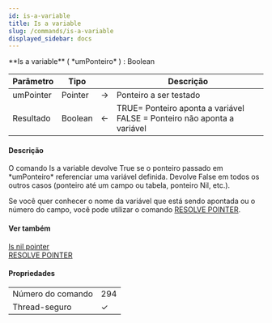 ```yaml
---
id: is-a-variable
title: Is a variable
slug: /commands/is-a-variable
displayed_sidebar: docs
---
```


<!--REF #_command_.Is a variable.Syntax-->**Is a variable** ( *umPonteiro* ) : Boolean<!-- END REF-->
<!--REF #_command_.Is a variable.Params-->
| Parâmetro | Tipo |  | Descrição |
| --- | --- | --- | --- |
| umPointer | Pointer | &#8594;  | Ponteiro a ser testado |
| Resultado | Boolean | &#8592; | TRUE= Ponteiro aponta a variável FALSE = Ponteiro não aponta a variável |

<!-- END REF-->

#### Descrição 

<!--REF #_command_.Is a variable.Summary-->O comando Is a variable devolve True se o ponteiro passado em *umPonteiro* referenciar uma variável definida.<!-- END REF--> Devolve False em todos os outros casos (ponteiro até um campo ou tabela, ponteiro Nil, etc.). 

 Se você quer conhecer o nome da variável que está sendo apontada ou o número do campo, você pode utilizar o comando [RESOLVE POINTER](resolve-pointer.md). 

#### Ver também 

[Is nil pointer](is-nil-pointer.md)  
[RESOLVE POINTER](resolve-pointer.md)  

#### Propriedades

|  |  |
| --- | --- |
| Número do comando | 294 |
| Thread-seguro | &check; |


